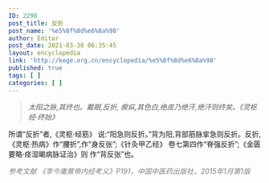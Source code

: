 ```yaml
---
ID: 2298
post_title: 反折
post_name: '%e5%8f%8d%e6%8a%98'
author: Editor
post_date: 2021-03-30 06:35:45
layout: encyclopedia
link: 'http://kege.org.cn/encyclopedia/%e5%8f%8d%e6%8a%98'
published: true
tags: [ ]
categories: [ ]
---
```

<blockquote><em>太阳之脉,其终也。戴眼,反折, 瘈疭,其色白,绝皮乃绝汗,绝汗则终矣。《灵枢经·终始》</em></blockquote>
所谓“反折”者,《灵枢·经筋》 说:“阳急则反折。”背为阳,背部筋脉挛急则反折。反折, 《灵枢·热病》作“腰折”,作“身反张”;《针灸甲乙经》 卷七第四作“脊强反折”;《金匮要略·痉湿暍病脉证治》则 作“背反张”也。

<span style="color: #808080;"><em>参考文献</em></span>
<span style="color: #808080;"><em>《李今庸黄帝内经考义》P191，中国中医药出版社，2015年1月第1版</em></span>